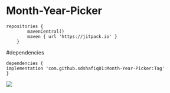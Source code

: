 ﻿# Month-Year-Picker

    repositories {
			mavenCentral()
			maven { url 'https://jitpack.io' }
		}

#dependencies

    dependencies {
    implementation 'com.github.sdshafiq01:Month-Year-Picker:Tag'
    }

[![](https://jitpack.io/v/sdshafiq01/Month-Year-Picker.svg)](https://jitpack.io/#sdshafiq01/Month-Year-Picker)
